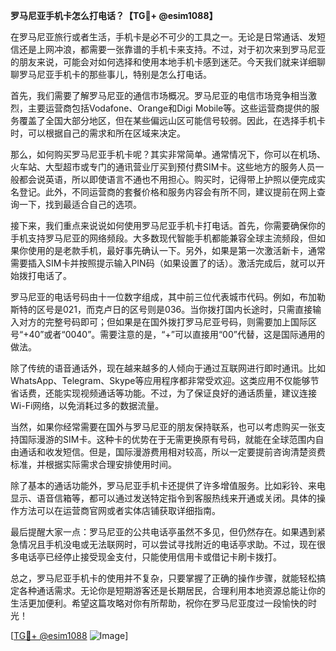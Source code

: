 **罗马尼亚手机卡怎么打电话？【TG💪+ @esim1088】**

在罗马尼亚旅行或者生活，手机卡是必不可少的工具之一。无论是日常通话、发短信还是上网冲浪，都需要一张靠谱的手机卡来支持。不过，对于初次来到罗马尼亚的朋友来说，可能会对如何选择和使用本地手机卡感到迷茫。今天我们就来详细聊聊罗马尼亚手机卡的那些事儿，特别是怎么打电话。

首先，我们需要了解罗马尼亚的通信市场概况。罗马尼亚的电信市场竞争相当激烈，主要运营商包括Vodafone、Orange和Digi Mobile等。这些运营商提供的服务覆盖了全国大部分地区，但在某些偏远山区可能信号较弱。因此，在选择手机卡时，可以根据自己的需求和所在区域来决定。

那么，如何购买罗马尼亚手机卡呢？其实非常简单。通常情况下，你可以在机场、火车站、大型超市或专门的通讯营业厅买到预付费SIM卡。这些地方的服务人员一般都会说英语，所以即使语言不通也不用担心。购买时，记得带上护照以便完成实名登记。此外，不同运营商的套餐价格和服务内容会有所不同，建议提前在网上查询一下，找到最适合自己的选项。

接下来，我们重点来说说如何使用罗马尼亚手机卡打电话。首先，你需要确保你的手机支持罗马尼亚的网络频段。大多数现代智能手机都能兼容全球主流频段，但如果你使用的是老款手机，最好事先确认一下。另外，如果是第一次激活新卡，通常需要插入SIM卡并按照提示输入PIN码（如果设置了的话）。激活完成后，就可以开始拨打电话了。

罗马尼亚的电话号码由十一位数字组成，其中前三位代表城市代码。例如，布加勒斯特的区号是021，而克卢日的区号则是036。当你拨打国内长途时，只需直接输入对方的完整号码即可；但如果是在国外拨打罗马尼亚号码，则需要加上国际区号“+40”或者“0040”。需要注意的是，“+”可以直接用“00”代替，这是国际通用的做法。

除了传统的语音通话外，现在越来越多的人倾向于通过互联网进行即时通讯。比如WhatsApp、Telegram、Skype等应用程序都非常受欢迎。这类应用不仅能够节省话费，还能实现视频通话等功能。不过，为了保证良好的通话质量，建议连接Wi-Fi网络，以免消耗过多的数据流量。

当然，如果你经常需要在国外与罗马尼亚的朋友保持联系，也可以考虑购买一张支持国际漫游的SIM卡。这种卡的优势在于无需更换原有号码，就能在全球范围内自由通话和收发短信。但是，国际漫游费用相对较高，所以一定要提前咨询清楚资费标准，并根据实际需求合理安排使用时间。

除了基本的通话功能外，罗马尼亚手机卡还提供了许多增值服务。比如彩铃、来电显示、语音信箱等，都可以通过发送特定指令到客服热线来开通或关闭。具体的操作方法可以在运营商官网或者实体店铺获取详细指南。

最后提醒大家一点：罗马尼亚的公共电话亭虽然不多见，但仍然存在。如果遇到紧急情况且手机没电或无法联网时，可以尝试寻找附近的电话亭求助。不过，现在很多电话亭已经停止接受现金支付，只能使用信用卡或借记卡刷卡拨打。

总之，罗马尼亚手机卡的使用并不复杂，只要掌握了正确的操作步骤，就能轻松搞定各种通话需求。无论你是短期游客还是长期居民，合理利用本地资源总能让你的生活更加便利。希望这篇攻略对你有所帮助，祝你在罗马尼亚度过一段愉快的时光！

[[TG💪+ @esim1088](https://t.me/s/esim1088) ![Image](https://i.postimg.cc/4NQfJmqS/Snipaste-2025-05-13-00-14-12.png)]